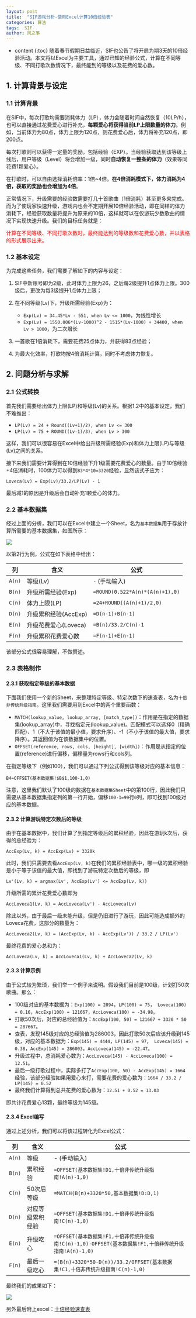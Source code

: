 ```yaml
---
layout: post
title:  "SIF游戏分析-使用Excel计算10倍经验表"
categories: 算法
tags:  SIF
author: 风之筝
---
```


* content
{:toc}
随着春节假期日益临近，SIF也公告了将开启为期3天的10倍经验活动。本文将以Excel为主要工具，通过已知的经验公式，计算在不同等级、不同打歌次数情况下，最终能到的等级以及花费的爱心数。




## 1. 计算背景与设定

### 1.1 计算背景

在SIF中，每次打歌均需要消耗体力（LP），体力会随着时间自然恢复（10LP/h），也可以直接通过花费爱心进行补充，**每颗爱心将获得当前LP上限数量的体力**。例如，当前体力为80点，体力上限为120点，则花费爱心后，体力将补充120点，即200点。

每次打歌则可以获得一定量的奖励，包括经验（EXP）。当经验获取达到该等级上线后，用户等级（Level）将会增加一级，同时**自动恢复一整条的体力**（效果等同花费1颗爱心）。

在打歌时，可以自由选择消耗倍率：1倍~4倍。**在4倍消耗模式下，体力消耗为4倍，获取的奖励也会增加为4倍**。

正常情况下，升级需要的经验数需要打几十首歌曲（1倍消耗）甚至更多来完成。而为了使玩家快速升级，游戏内也会不定期开展10倍经验活动，即在同样的体力消耗下，经验获取数量将提升为原来的10倍，这样就可以在仅游玩少数歌曲的情况下实现快速升级。我们的目标任务就是：

<font color='red'>计算在不同等级、不同打歌次数时，最终能达到的等级数和花费爱心数，并以表格的形式展示出来。</font>

### 1.2 基本设定

为完成这些任务，我们需要了解如下的内容与设定：

1. SIF中新账号即为2级，此时体力上限为26，之后每2级提升1点体力上限。300级后，更改为每3级提升1点体力上限；
2. 在不同等级(Lv)下，升级所需经验(Exp)为：
   - `Exp(Lv) = 34.45*Lv - 551, when Lv <= 1000`，为线性增长
   - `Exp(Lv) = 1550.006*(Lv-1000)^2 - 1515*(Lv-1000) + 34400, when Lv > 1000`，为二次增长

3. 一首歌在1倍消耗下，需要花费25点体力，并获得83点经验；
4. 为最大化效率，打歌均按4倍消耗计算，同时不考虑体力恢复。

## 2. 问题分析与求解

### 2.1 公式转换

首先我们需要给出体力上限(LP)和等级(Lv)的关系。根据1.2中的基本设定，我们不难推出：

- `LP(Lv) = 24 + Round((Lv+1)/2), when Lv <= 300`
- `LP(Lv) = 75 + ROUND((Lv-1)/3), when Lv > 300`

这样，我们可以很容易在Excel中给出升级所需经验(Exp)和体力上限(LP)与等级(Lv)之间的关系。

接下来我们需要计算得到在10倍经验下升1级需要花费爱心的数量。由于10倍经验+4倍消耗时，100体力可以得到`83*4*10=3320`经验，显然该式子应为：

`Loveca(Lv) = Exp(Lv)/33.2/LP(Lv) - 1`

最后减1的原因是升级后会自动补充1颗爱心的体力。

### 2.2 基本数据集

经过上面的分析，我们可以在Excel中建立一个Sheet，名为`基本数据集`用于存放计算所需要的基本数据集，如图所示：

![](https://raw.githubusercontent.com/ghh3809/ghh3809.github.io/master/_posts/_pic/20200122_origin_data.jpg)

以第2行为例，公式在如下表格中给出：

| 列     | 含义                 | 公式                            |
| ------ | -------------------- | ------------------------------- |
| `A(n)` | 等级(Lv)             | `-` (手动输入)                  |
| `B(n)` | 升级所需经验(Exp)    | `=ROUND(0.522*A(n)*(A(n)+1),0)` |
| `C(n)` | 体力上限(LP)         | `=24+ROUND((A(n)+1)/2,0)`       |
| `D(n)` | 升级累积经验(AccExp) | `=D(n-1)+B(n-1)`                |
| `E(n)` | 升级花费爱心(Loveca) | `=B(n)/33.2/C(n)-1`             |
| `F(n)` | 升级累积花费爱心数   | `=F(n-1)+E(n-1)`                |

该部分公式很容易理解，不做赘述。

### 2.3 表格制作

#### 2.3.1 获取指定等级的基本数据

下面我们使用一个新的Sheet，来整理特定等级、特定次数下的速查表，名为`十倍非传统升级指南`。这里我们需要用到Excel中的两个重要函数：

- `MATCH(lookup_value, lookup_array, [match_type])`：作用是在指定的数据集(lookup_array)中，寻找指定元(lookup_value)。匹配模式可以选择0（精确匹配）、1（不大于该值的最小值，要求升序）、-1（不小于该值的最大值，要求降序）。其返回值为在该数据集中的位置。
- `OFFSET(reference, rows, cols, [height], [width])`：作用是从指定的位置(reference)进行偏移，偏移量为rows行和cols列。

在指定等级下（例如100），我们可以通过下列公式得到该等级对应的基本信息：

`B4=OFFSET(基本数据集!$B$1,100-1,0)`

注意，这里我们默认了100级的数据在`基本数据集Sheet`中的第100行，因此我们只需要从基本数据集指定列的第一行开始，偏移`100-1=99`行`0`列，即可找到100级对应的基本数据。

#### 2.3.2 计算游玩特定次数后的等级

由于在基本数据中，我们计算了到指定等级后的累积经验，因此在游玩k次后，获得的总经验为：

`AccExp(Lv, k) = AccExp(Lv) + 3320k`

此时，我们只需要去看`AccExp(Lv, k)`在我们的累积经验表中，哪一级的累积经验是小于等于该值的最大值，即找到了游玩特定次数后的等级，即

`Lv'(Lv, k) = argmax(Lv', AccExp(Lv') <= AccExp(Lv, k))`

升级所需的累计花费爱心数即为

`AccLoveca1(Lv, k) = AccLoveca(Lv') - AccLoveca(Lv)`

除此以外，由于最后一级未能升级，但是仍旧进行了游玩，因此可能造成额外的Loveca花费，这部分的数量为：

`AccLoveca2(Lv, k) = (AccExp(Lv, k) - AccExp(Lv')) / 33.2 / LP(Lv')`

最终花费的爱心总和为：

`AccLoveca(Lv, k) = AccLoveca1(Lv, k) + AccLoveca2(Lv, k)`

#### 2.3.3 计算示例

由于公式较为繁琐，我们举一个例子来说明。假设我们目前是100级，计划打50次歌曲。那么：

- 100级对应的基本数据为：`Exp(100) = 2894`，`LP(100) = 75`，` Loveca(100) = 0.16`，`AccExp(100) = 121667`，`AccLoveca(100) = -34.98`。
- 打歌50次后，对应的总经验值为：`AccExp(100, 50) = 121667 + 3320 * 50 = 287667`。
- 查表，发现145级对应的总经验值为286003，因此打歌50次后应该升级到145级，对应的基本数据为：`Exp(145) = 4444`，`LP(145) = 97`，` Loveca(145) = 0.38`，`AccExp(145) = 286003`，`AccLoveca(145) = -22.47`。
- 升级过程中，总消耗爱心数为：`AccLoveca(145) - AccLoveca(100) = 12.51`。
- 最后一级打歌过程中，实际多打了`AccExp(100, 50) - AccExp(145) = 1664`经验，该部分经验如果用爱心来打，需要花费的爱心数为：`1664 / 33.2 / LP(145) = 0.52`
- 最终我们计算得到总共花费的爱心数为：`12.51 + 0.52 = 13.03`

即共计花费爱心13颗，最终等级为145级。

#### 2.3.4 Excel编写

通过上述分析，我们可以将该过程转化为Excel公式：

| 列     | 含义             | 公式                                                         |
| ------ | ---------------- | ------------------------------------------------------------ |
| `A(n)` | 等级             | - (手动输入)                                                 |
| `B(n)` | 累积经验         | `=OFFSET(基本数据集!D1,十倍非传统升级指南!A(n)-1,0)`         |
| `C(n)` | 50次后等级       | `=MATCH(B(n)+3320*50,基本数据集!D:D,1)`                      |
| `D(n)` | 对应等级累积经验 | `=OFFSET(基本数据集!D1,十倍非传统升级指南!C(n)-1,0)`         |
| `E(n)` | 升级吃心         | `=OFFSET(基本数据集!F1,十倍非传统升级指南!C(n)-1,0)-OFFSET(基本数据集!F1,十倍非传统升级指南!A(n)-1,0)` |
| `F(n)` | 最后一级吃心     | `=(B(n)+3320*50-D(n))/33.2/OFFSET(基本数据集!C1,十倍非传统升级指南!C(n)-1,0)` |

最终我们的成果如下：

![](https://raw.githubusercontent.com/ghh3809/ghh3809.github.io/master/_posts/_pic/20200122_final_pic.jpeg)

另外最后附上excel：[十倍经验速查表](https://raw.githubusercontent.com/ghh3809/ghh3809.github.io/master/_posts/_file/exp10.xlsx)

